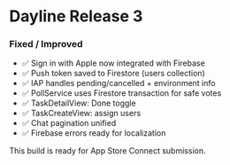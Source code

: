 
# Dayline Release 3

### Fixed / Improved
- ✅ Sign in with Apple now integrated with Firebase
- ✅ Push token saved to Firestore (users collection)
- ✅ IAP handles pending/cancelled + environment info
- ✅ PollService uses Firestore transaction for safe votes
- ✅ TaskDetailView: Done toggle
- ✅ TaskCreateView: assign users
- ✅ Chat pagination unified
- ✅ Firebase errors ready for localization

This build is ready for App Store Connect submission.
